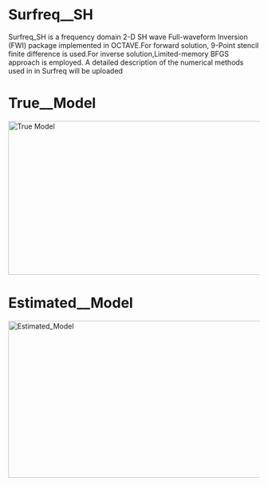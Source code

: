 # Surfreq__SH
Surfreq_SH  is a  frequency domain 2-D SH wave  Full-waveform Inversion (FWI) package implemented in OCTAVE.For forward solution, 9-Point stencil finite difference is used.For inverse solution,Limited-memory BFGS approach is employed. A detailed description of the numerical methods used in in Surfreq will be uploaded
# True__Model
<img width="608" height="308" alt="True Model" src="https://github.com/user-attachments/assets/17044298-ac21-432f-886d-112245210a74" />

# Estimated__Model
<img width="617" height="314" alt="Estimated_Model" src="https://github.com/user-attachments/assets/ceb1039c-8df9-4ed4-bd23-440be8db7fba" />
